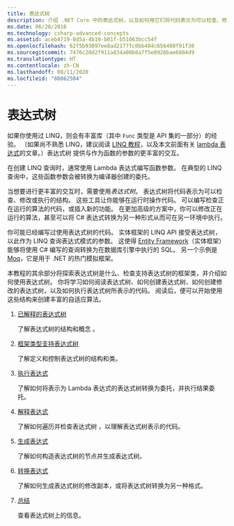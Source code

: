 ```yaml
---
title: 表达式树
description: 介绍 .NET Core 中的表达式树，以及如何用它们将代码表示为可以检查、修改和执行的结构。
ms.date: 06/20/2016
ms.technology: csharp-advanced-concepts
ms.assetid: aceb4719-0d5a-4b19-b01f-b51063bcc54f
ms.openlocfilehash: 62f5b93097ee8ad2177fc0bb484c656408f91f30
ms.sourcegitcommit: 7476c20d2f911a834a00b8a7f5e8926bae6804d9
ms.translationtype: HT
ms.contentlocale: zh-CN
ms.lasthandoff: 08/11/2020
ms.locfileid: "88062504"
---
```

# <a name="expression-trees"></a>表达式树

如果你使用过 LINQ，则会有丰富库（其中 `Func` 类型是 API 集的一部分）的经验。 （如果尚不熟悉 LINQ，建议阅读 [LINQ 教程](linq/index.md)，以及本文前面有关 [lambda 表达式](language-reference/operators/lambda-expressions.md)的文章。）表达式树  提供与作为函数的参数的更丰富的交互。

在创建 LINQ 查询时，通常使用 Lambda 表达式编写函数参数。 在典型的 LINQ 查询中，这些函数参数会被转换为编译器创建的委托。

当想要进行更丰富的交互时，需要使用*表达式树*。
表达式树将代码表示为可以检查、修改或执行的结构。 这些工具让你能够在运行时操作代码。 可以编写检查正在运行的算法的代码，或插入新的功能。 在更加高级的方案中，你可以修改正在运行的算法，甚至可以将 C# 表达式转换为另一种形式从而可在另一环境中执行。

你可能已经编写过使用表达式树的代码。 实体框架的 LINQ API 接受表达式树，以此作为 LINQ 查询表达式模式的参数。
这使得 [Entity Framework](/ef/)（实体框架）能够将使用 C# 编写的查询转换为在数据库引擎中执行的 SQL。 另一个示例是 [Moq](https://github.com/Moq/moq)，它是用于 .NET 的热门模拟框架。

本教程的其余部分将探索表达式树是什么、检查支持表达式树的框架类，并介绍如何使用表达式树。 你将学习如何阅读表达式树、如何创建表达式树、如何创建修改的表达式树，以及如何执行表达式树所表示的代码。 阅读后，便可以开始使用这些结构来创建丰富的自适应算法。

1. [已解释的表达式树](expression-trees-explained.md)

    了解表达式树的结构和概念  。

2. [框架类型支持表达式树](expression-classes.md)

    了解定义和控制表达式树的结构和类。

3. [执行表达式](expression-trees-execution.md)

    了解如何将表示为 Lambda 表达式的表达式树转换为委托，并执行结果委托。

4. [解释表达式](expression-trees-interpreting.md)

    了解如何遍历并检查表达式树  ，以理解表达式树表示的代码。

5. [生成表达式](expression-trees-building.md)

    了解如何构造表达式树的节点并生成表达式树。

6. [转换表达式](expression-trees-translating.md)

    了解如何生成表达式树的修改副本，或将表达式树转换为另一种格式。

7. [总结](expression-trees-summary.md)

    查看表达式树上的信息。
